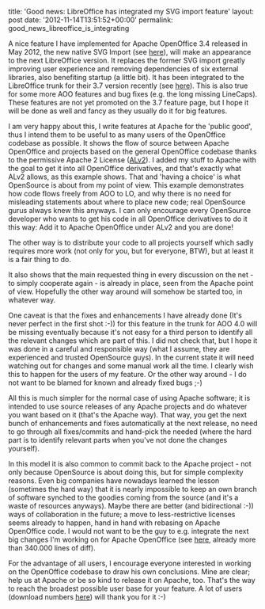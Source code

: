 title: 'Good news: LibreOffice has integrated my SVG import feature'
layout: post
date: '2012-11-14T13:51:52+00:00'
permalink: good_news_libreoffice_is_integrating

<p>A nice feature I have implemented for Apache OpenOffice 3.4 released in May 2012, the new native SVG Import (see <a href="https://blogs.apache.org/OOo/entry/native_svg_support_for_apache" title="here">here</a>), will make an appearance to the next LibreOffice version.  It replaces the former SVG import greatly improving user experience and
 removing dependencies of six external libraries, also benefiting 
startup (a little bit). It has been integrated to the LibreOffice trunk for their 3.7 version recently (see <a title="here" href="http://cgit.freedesktop.org/libreoffice/core/commit/?id=44cfc7cb6533d827fd2d6e586d92c61d7d7f7a70">here</a>). This is also true for some more AOO features and bug fixes (e.g. the long missing LineCaps). These features are not yet promoted on the 3.7 feature page, but I hope it will be done as well and fancy as they usually do it for big features.<br /></p> 
  <p>I am very happy about this, I write features at Apache for the 'public good', thus I intend them to be useful to as many users of the OpenOffice codebase as possible. It shows the flow of source between Apache OpenOffice and projects based on the general OpenOffice codebase thanks to the permissive Apache 2 License (<a href="http://www.apache.org/licenses/LICENSE-2.0.html" title="ALv2">ALv2</a>). I added my stuff to Apache with the goal to get it into all OpenOffice derivatives, and that's exactly what ALv2 allows, as this example shows. That and 'having a choice' is what OpenSource is about from my point of view. This example demonstrates how code flows freely from AOO
      to LO, and why there is no need for misleading statements about
      where to place new code; real OpenSource gurus always knew this
      anyways. I can only encourage every OpenSource developer who wants to get his code in all OpenOffice derivatives to do it this way: Add it to Apache OpenOffice under ALv2 and you are done!</p> 
  <p>The other way is to distribute your code to all projects yourself which sadly requires more work (not only for you, but for everyone, BTW), but at least it is a fair thing to do.<br /></p> 
  <p>It also shows that the main requested thing in every discussion on the net - to simply cooperate again - is already in place, seen from the Apache point of view. Hopefully the other way around will somehow be started too, in whatever way.</p> 
  <p>One caveat is that the fixes and enhancements I have already done (It's never perfect in the first shot :-)) for this feature in the trunk for AOO 4.0 will be missing eventually because it's not easy for a third person to identify all the relevant changes which are part of this. I did not check that, but I hope it was done in a careful and responsible way (what I assume, they are experienced and trusted OpenSource guys). In the current state it will need watching out for changes and some manual work all the time. I clearly wish this to happen for the users of my feature. Or the other way around - I do not want to be blamed for known and already fixed bugs ;-)<br /></p> 
  <p>All this is much simpler for the normal case of using Apache software; it is intended to use source releases of any Apache projects and do whatever you want based on it (that's the Apache way). That way, you get the next bunch of enhancements and fixes automatically at the next release, no need to go through all fixes/commits and hand-pick the needed (where the hard part is to identify relevant parts when you've not done the changes yourself).</p> 
  <p>In this model it is also common to commit back to the Apache project - not only because OpenSource is about doing this, but for simple complexity reasons. Even big companies have nowadays learned the lesson (sometimes the hard way) that it is nearly impossible to keep an own branch of software synched to the goodies coming from the source (and it's a waste of resources anyways). Maybe there are better (and bidirectional :-)) ways of collaboration in the future; a move to less-restrictive licenses seems already to happen, hand in hand with rebasing on Apache OpenOffice code. I would not want to be the guy to e.g. integrate the next big changes I'm working on for Apache OpenOffice (see <a title="here" href="http://wiki.openoffice.org/wiki/Aw080_documentation">here</a>, already more than 340.000 lines of diff).<br /></p> 
  <p>For the advantage of all users, I encourage everyone interested in working on the OpenOffice codebase to draw his own conclusions. Mine are clear; help us at Apache or be so kind to release it on Apache, too. That's the way to reach the broadest possible user base for your feature. A lot of users (download numbers <a title="here" href="http://www.openoffice.org/stats/downloads.html">here</a>) will thank you for it :-)<br /></p>
